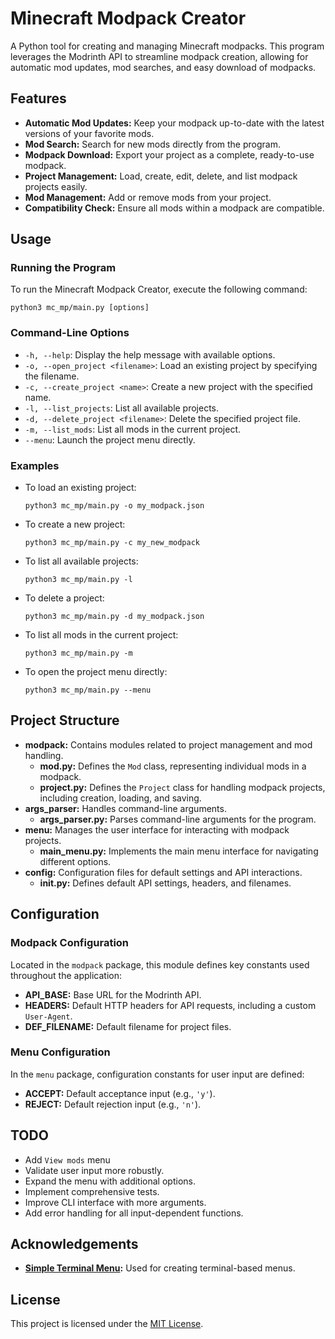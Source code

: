 # Minecraft Modpack Creator

A Python tool for creating and managing Minecraft modpacks. This program leverages the Modrinth API to streamline modpack creation, allowing for automatic mod updates, mod searches, and easy download of modpacks.

## Features

- **Automatic Mod Updates:** Keep your modpack up-to-date with the latest versions of your favorite mods.
- **Mod Search:** Search for new mods directly from the program.
- **Modpack Download:** Export your project as a complete, ready-to-use modpack.
- **Project Management:** Load, create, edit, delete, and list modpack projects easily.
- **Mod Management:** Add or remove mods from your project.
- **Compatibility Check:** Ensure all mods within a modpack are compatible.

## Usage

### Running the Program

To run the Minecraft Modpack Creator, execute the following command:

    python3 mc_mp/main.py [options]

### Command-Line Options

- `-h, --help`: Display the help message with available options.
- `-o, --open_project <filename>`: Load an existing project by specifying the filename.
- `-c, --create_project <name>`: Create a new project with the specified name.
- `-l, --list_projects`: List all available projects.
- `-d, --delete_project <filename>`: Delete the specified project file.
- `-m, --list_mods`: List all mods in the current project.
- `--menu`: Launch the project menu directly.

### Examples

- To load an existing project:
    ```
    python3 mc_mp/main.py -o my_modpack.json
    ```

- To create a new project:
    ```
    python3 mc_mp/main.py -c my_new_modpack
    ```

- To list all available projects:
    ```
    python3 mc_mp/main.py -l
    ```

- To delete a project:
    ```
    python3 mc_mp/main.py -d my_modpack.json
    ```

- To list all mods in the current project:
    ```
    python3 mc_mp/main.py -m
    ```

- To open the project menu directly:
    ```
    python3 mc_mp/main.py --menu
    ```

## Project Structure

- **modpack:** Contains modules related to project management and mod handling.
  - **mod.py:** Defines the `Mod` class, representing individual mods in a modpack.
  - **project.py:** Defines the `Project` class for handling modpack projects, including creation, loading, and saving.
- **args_parser:** Handles command-line arguments.
  - **args_parser.py:** Parses command-line arguments for the program.
- **menu:** Manages the user interface for interacting with modpack projects.
  - **main_menu.py:** Implements the main menu interface for navigating different options.
- **config:** Configuration files for default settings and API interactions.
  - **__init__.py:** Defines default API settings, headers, and filenames.

## Configuration

### Modpack Configuration

Located in the `modpack` package, this module defines key constants used throughout the application:

- **API_BASE:** Base URL for the Modrinth API.
- **HEADERS:** Default HTTP headers for API requests, including a custom `User-Agent`.
- **DEF_FILENAME:** Default filename for project files.

### Menu Configuration

In the `menu` package, configuration constants for user input are defined:

- **ACCEPT:** Default acceptance input (e.g., `'y'`).
- **REJECT:** Default rejection input (e.g., `'n'`).

## TODO

- Add `View mods` menu
- Validate user input more robustly.
- Expand the menu with additional options.
- Implement comprehensive tests.
- Improve CLI interface with more arguments.
- Add error handling for all input-dependent functions.

## Acknowledgements

- **[Simple Terminal Menu](https://pypi.org/project/simple-term-menu/):** Used for creating terminal-based menus.

## License

This project is licensed under the [MIT License](https://choosealicense.com/licenses/mit/).
